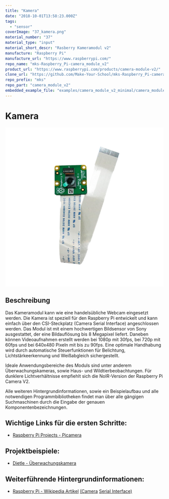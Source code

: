 ```yaml
---
title: "Kamera"
date: "2018-10-01T13:58:23.000Z"
tags: 
  - "sensor"
coverImage: "37_kamera.png"
material_number: "37"
material_type: "input"
material_short_descr: "Rasberry Kameramodul v2"
manufacture: "Raspberry Pi"
manufacture_url: "https://www.raspberrypi.com/"
repo_name: "mks-Raspberry_Pi-camera_module_v2"
product_url: "https://www.raspberrypi.com/products/camera-module-v2/"
clone_url: "https://github.com/Make-Your-School/mks-Raspberry_Pi-camera_module_v2.git"
repo_prefix: "mks"
repo_part: "camera_module_v2"
embedded_example_file: "examples/camera_module_v2_minimal/camera_module_v2_minimal.ino"
---
```



# Kamera

![Kamera](./37_kamera.png)

## Beschreibung
Das Kameramodul kann wie eine handelsübliche Webcam eingesetzt werden. Die Kamera ist speziell für den Raspberry Pi entwickelt und kann einfach über den CSI-Steckplatz (Camera Serial Interface) angeschlossen werden. Das Modul ist mit einem hochwertigen Bildsensor von Sony ausgestattet, der eine Bildauflösung bis 8 Megapixel liefert. Daneben können Videoaufnahmen erstellt werden bei 1080p mit 30fps, bei 720p mit 60fps und bei 640x480 Pixeln mit bis zu 90fps. Eine optimale Handhabung wird durch automatische Steuerfunktionen für Belichtung, Lichtstärkeerkennung und Weißabgleich sichergestellt.

Ideale Anwendungsbereiche des Moduls sind unter anderem Überwachungskameras, sowie Haus- und Wildtierbeobachtungen. Für dunklere Lichtverhältnisse empfiehlt sich die NoIR-Version der Raspberry Pi Camera V2.

Alle weiteren Hintergrundinformationen, sowie ein Beispielaufbau und alle notwendigen Programmbibliotheken findet man über alle gängigen Suchmaschinen durch die Eingabe der genauen Komponentenbezeichnungen.


<!-- infolist -->
## Wichtige Links für die ersten Schritte:

- [Raspberry Pi Projects - Picamera](https://projects.raspberrypi.org/en/projects/getting-started-with-picamera) 

## Projektbeispiele:

- [Dietle - Überwachungskamera](https://www.dietle.de/bau-einer-ueberwachungskamera-mit-raspberry-pi/)

## Weiterführende Hintergrundinformationen:

- [Raspberry Pi - Wikipedia Artikel](https://de.wikipedia.org/wiki/Raspberry_Pi) [(Camera](https://de.wikipedia.org/wiki/Raspberry_Pi) [Serial Interface)](https://de.wikipedia.org/wiki/Raspberry_Pi)


